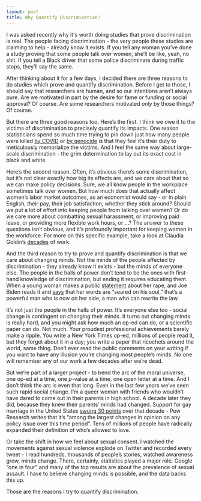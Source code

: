 ```yaml
---
layout: post
title: Why Quantify Discrimination?
---
```


I was asked recently why it's worth doing studies that prove discrimination is real. The people facing discrimination - the very people these studies are claiming to help - already know it exists. If you tell any woman you’ve done a study proving that some people talk over women, she’ll be like, yeah, no shit. If you tell a Black driver that some police discriminate during traffic stops, they’ll say the same.

After thinking about it for a few days, I decided there are three reasons to do studies which prove and quantify discrimination. Before I get to those, I should say that researchers are human, and so our intentions aren’t always pure. Are we motivated in part by the desire for fame or funding or social approval? Of course. Are some researchers motivated *only* by those things? Of course. 

But there are three good reasons too. Here’s the first. I think we owe it to the victims of discrimination to precisely quantify its impacts. One reason statisticians spend so much time trying to pin down just how many people were killed [by COVID](https://jamanetwork.com/journals/jama/article-abstract/2771761) or [by genocide](https://chance.amstat.org/2018/02/statistics-of-genocide/) is that they feel it’s their duty to meticulously memorialize the victims. And I feel the same way about large-scale discrimination - the grim determination to lay out its exact cost in black and white.

Here’s the second reason. Often, it’s obvious there’s some discrimination, but it’s not clear exactly how big its effects are, and we care about that so we can make policy decisions. Sure, we all know people in the workplace sometimes talk over women. But how much does that actually affect women’s labor market outcomes, as an economist would say - or in plain English, their pay, their job satisfaction, whether they stick around? Should we put a lot of effort into keeping people from talking over women? Or do we care more about combatting sexual harassment, or improving paid leave, or providing more flexible work hours, or …? The answer to these questions isn’t obvious, and it’s profoundly important for keeping women in the workforce. For more on this specific example, take a look at Claudia Goldin’s [decades](https://www.aeaweb.org/articles?id=10.1257/aer.104.4.1091) of work. 

And the third reason to try to prove and quantify discrimination is that we care about changing minds. Not the minds of the people affected by discrimination - they already know it exists - but the minds of everyone else. The people in the halls of power don’t tend to be the ones with first-hand knowledge of discrimination, but ending it requires educating them. When a young woman makes a public [statement](https://www.buzzfeednews.com/article/katiejmbaker/heres-the-powerful-letter-the-stanford-victim-read-to-her-ra) about her rape, and Joe Biden reads it and [says](https://www.buzzfeednews.com/article/tomnamako/joe-biden-writes-an-open-letter-to-stanford-survivor) that her words are “seared on his soul,” that’s a powerful man who is now on her side, a man who can rewrite the law.

It’s not just the people in the halls of power. It’s everyone else too - social change is contingent on changing their minds. It turns out changing minds is really hard, and you might ask how much an op-ed can do, or a scientific paper can do. Not much. Your proudest professional achievements barely make a ripple. You write a New York Times op-ed, millions of people read it, but they forget about it in a day; you write a paper that ricochets around the world, same thing. Don’t ever read the public comments on your writing if you want to have any illusion you’re changing most people’s minds. No one will remember any of our work a few decades after we’re dead. 

But we’re part of a larger project - to bend the arc of the moral universe, one op-ed at a time, one *p*-value at a time, one open letter at a time. And I don’t think the arc is even that long. Even in the last few years we’ve seen such rapid social change. I’m a queer woman with friends who wouldn’t have dared to come out in their parents in high school. A decade later they did, because they knew their parents’ minds had changed. Support for gay marriage in the United States [swung 30 points](https://www.pewresearch.org/politics/2013/03/20/growing-support-for-gay-marriage-changed-minds-and-changing-demographics/) over that decade - Pew Research writes that it’s “among the largest changes in opinion on any policy issue over this time period”. Tens of millions of people have radically expanded their definition of who’s allowed to love.

Or take the shift in how we feel about sexual consent. I watched the movements against sexual violence explode on Twitter and recorded every tweet - I read hundreds, thousands of people’s stories, watched awareness grow, minds change. There, certainly, statistics played a major role. Google “one in four” and many of the top results are about the prevalence of sexual assault. I have to believe changing minds is possible, and the data backs this up.  

Those are the reasons I try to quantify discrimination. 



